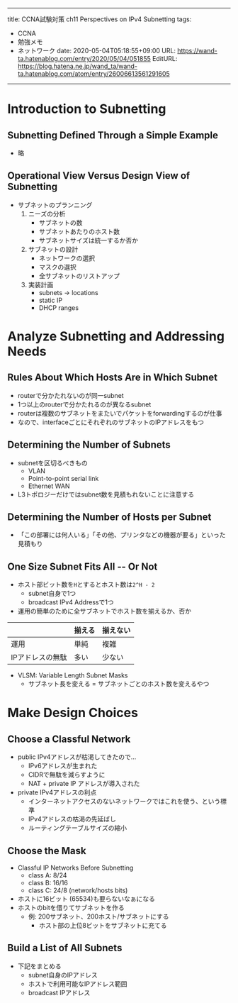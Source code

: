 
---
title: CCNA試験対策 ch11 Perspectives on IPv4 Subnetting
tags:
- CCNA
- 勉強メモ
- ネットワーク
date: 2020-05-04T05:18:55+09:00
URL: https://wand-ta.hatenablog.com/entry/2020/05/04/051855
EditURL: https://blog.hatena.ne.jp/wand_ta/wand-ta.hatenablog.com/atom/entry/26006613561291605
-------------------------------------



# Introduction to Subnetting #

## Subnetting Defined Through a Simple Example ##

- 略

## Operational View Versus Design View of Subnetting ##

- サブネットのプランニング
  1. ニーズの分析
     - サブネットの数
     - サブネットあたりのホスト数
     - サブネットサイズは統一するか否か
  2. サブネットの設計
     - ネットワークの選択
     - マスクの選択
     - 全サブネットのリストアップ
  3. 実装計画
     - subnets -> locations
     - static IP
     - DHCP ranges



# Analyze Subnetting and Addressing Needs #

## Rules About Which Hosts Are in Which Subnet ##

- routerで分かたれないのが同一subnet
- 1つ以上のrouterで分かたれるのが異なるsubnet
- routerは複数のサブネットをまたいでパケットをforwardingするのが仕事
- なので、interfaceごとにそれぞれのサブネットのIPアドレスをもつ

## Determining the Number of Subnets ##

- subnetを区切るべきもの
  - VLAN
  - Point-to-point serial link
  - Ethernet WAN
- L3トポロジーだけではsubnet数を見積もれないことに注意する

## Determining the Number of Hosts per Subnet ##

- 「この部署には何人いる」「その他、プリンタなどの機器が要る」といった見積もり


## One Size Subnet Fits All -- Or Not ##

- ホスト部ビット数を`H`とするとホスト数は`2^H - 2`
  - subnet自身で1つ
  - broadcast IPv4 Addressで1つ
- 運用の簡単のために全サブネットでホスト数を揃えるか、否か

|                  | 揃える | 揃えない |
|------------------|--------|----------|
| 運用             | 単純   | 複雑     |
| IPアドレスの無駄 | 多い   | 少ない   |


- VLSM: Variable Length Subnet Masks
  - サブネット長を変える = サブネットごとのホスト数を変えるやつ


# Make Design Choices #

## Choose a Classful Network ##

- public IPv4アドレスが枯渇してきたので...
  - IPv6アドレスが生まれた
  - CIDRで無駄を減らすように
  - NAT + private IP アドレスが導入された
- private IPv4アドレスの利点
  - インターネットアクセスのないネットワークではこれを使う、という標準
  - IPv4アドレスの枯渇の先延ばし
  - ルーティングテーブルサイズの縮小

## Choose the Mask ##

- Classful IP Networks Before Subnetting
  - class A: 8/24
  - class B: 16/16
  - class C: 24/8 (network/hosts bits)
- ホストに16ビット (65534)も要らないなぁになる
- ホストのbitを借りてサブネットを作る
  - 例: 200サブネット、200ホスト/サブネットにする
    - ホスト部の上位8ビットをサブネットに充てる


## Build a List of All Subnets ##

- 下記をまとめる
  - subnet自身のIPアドレス
  - ホストで利用可能なIPアドレス範囲
  - broadcast IPアドレス

